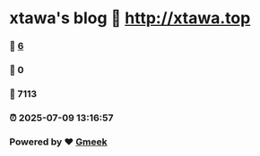 # xtawa's blog :link: http://xtawa.top 
### :page_facing_up: [6](http://xtawa.top/tag.html) 
### :speech_balloon: 0 
### :hibiscus: 7113 
### :alarm_clock: 2025-07-09 13:16:57 
### Powered by :heart: [Gmeek](https://github.com/Meekdai/Gmeek)
